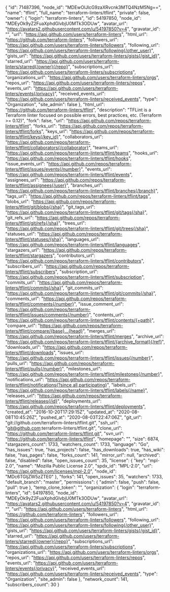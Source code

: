 {
"id": 71487396,
"node_id": "MDEwOlJlcG9zaXRvcnk3MTQ4NzM5Ng==",
"name": "tflint",
"full_name": "terraform-linters/tflint",
"private": false,
"owner": {
"login": "terraform-linters",
"id": 54197850,
"node_id": "MDEyOk9yZ2FuaXphdGlvbjU0MTk3ODUw",
"avatar_url": "https://avatars2.githubusercontent.com/u/54197850?v=4",
"gravatar_id": "",
"url": "https://api.github.com/users/terraform-linters",
"html_url": "https://github.com/terraform-linters",
"followers_url": "https://api.github.com/users/terraform-linters/followers",
"following_url": "https://api.github.com/users/terraform-linters/following{/other_user}",
"gists_url": "https://api.github.com/users/terraform-linters/gists{/gist_id}",
"starred_url": "https://api.github.com/users/terraform-linters/starred{/owner}{/repo}",
"subscriptions_url": "https://api.github.com/users/terraform-linters/subscriptions",
"organizations_url": "https://api.github.com/users/terraform-linters/orgs",
"repos_url": "https://api.github.com/users/terraform-linters/repos",
"events_url": "https://api.github.com/users/terraform-linters/events{/privacy}",
"received_events_url": "https://api.github.com/users/terraform-linters/received_events",
"type": "Organization",
"site_admin": false
},
"html_url": "https://github.com/terraform-linters/tflint",
"description": "TFLint is a Terraform linter focused on possible errors, best practices, etc. (Terraform >= 0.12)",
"fork": false,
"url": "https://api.github.com/repos/terraform-linters/tflint",
"forks_url": "https://api.github.com/repos/terraform-linters/tflint/forks",
"keys_url": "https://api.github.com/repos/terraform-linters/tflint/keys{/key_id}",
"collaborators_url": "https://api.github.com/repos/terraform-linters/tflint/collaborators{/collaborator}",
"teams_url": "https://api.github.com/repos/terraform-linters/tflint/teams",
"hooks_url": "https://api.github.com/repos/terraform-linters/tflint/hooks",
"issue_events_url": "https://api.github.com/repos/terraform-linters/tflint/issues/events{/number}",
"events_url": "https://api.github.com/repos/terraform-linters/tflint/events",
"assignees_url": "https://api.github.com/repos/terraform-linters/tflint/assignees{/user}",
"branches_url": "https://api.github.com/repos/terraform-linters/tflint/branches{/branch}",
"tags_url": "https://api.github.com/repos/terraform-linters/tflint/tags",
"blobs_url": "https://api.github.com/repos/terraform-linters/tflint/git/blobs{/sha}",
"git_tags_url": "https://api.github.com/repos/terraform-linters/tflint/git/tags{/sha}",
"git_refs_url": "https://api.github.com/repos/terraform-linters/tflint/git/refs{/sha}",
"trees_url": "https://api.github.com/repos/terraform-linters/tflint/git/trees{/sha}",
"statuses_url": "https://api.github.com/repos/terraform-linters/tflint/statuses/{sha}",
"languages_url": "https://api.github.com/repos/terraform-linters/tflint/languages",
"stargazers_url": "https://api.github.com/repos/terraform-linters/tflint/stargazers",
"contributors_url": "https://api.github.com/repos/terraform-linters/tflint/contributors",
"subscribers_url": "https://api.github.com/repos/terraform-linters/tflint/subscribers",
"subscription_url": "https://api.github.com/repos/terraform-linters/tflint/subscription",
"commits_url": "https://api.github.com/repos/terraform-linters/tflint/commits{/sha}",
"git_commits_url": "https://api.github.com/repos/terraform-linters/tflint/git/commits{/sha}",
"comments_url": "https://api.github.com/repos/terraform-linters/tflint/comments{/number}",
"issue_comment_url": "https://api.github.com/repos/terraform-linters/tflint/issues/comments{/number}",
"contents_url": "https://api.github.com/repos/terraform-linters/tflint/contents/{+path}",
"compare_url": "https://api.github.com/repos/terraform-linters/tflint/compare/{base}...{head}",
"merges_url": "https://api.github.com/repos/terraform-linters/tflint/merges",
"archive_url": "https://api.github.com/repos/terraform-linters/tflint/{archive_format}{/ref}",
"downloads_url": "https://api.github.com/repos/terraform-linters/tflint/downloads",
"issues_url": "https://api.github.com/repos/terraform-linters/tflint/issues{/number}",
"pulls_url": "https://api.github.com/repos/terraform-linters/tflint/pulls{/number}",
"milestones_url": "https://api.github.com/repos/terraform-linters/tflint/milestones{/number}",
"notifications_url": "https://api.github.com/repos/terraform-linters/tflint/notifications{?since,all,participating}",
"labels_url": "https://api.github.com/repos/terraform-linters/tflint/labels{/name}",
"releases_url": "https://api.github.com/repos/terraform-linters/tflint/releases{/id}",
"deployments_url": "https://api.github.com/repos/terraform-linters/tflint/deployments",
"created_at": "2016-10-20T17:29:15Z",
"updated_at": "2020-08-08T10:45:26Z",
"pushed_at": "2020-08-03T22:47:06Z",
"git_url": "git://github.com/terraform-linters/tflint.git",
"ssh_url": "git@github.com:terraform-linters/tflint.git",
"clone_url": "https://github.com/terraform-linters/tflint.git",
"svn_url": "https://github.com/terraform-linters/tflint",
"homepage": "",
"size": 6874,
"stargazers_count": 1733,
"watchers_count": 1733,
"language": "Go",
"has_issues": true,
"has_projects": false,
"has_downloads": true,
"has_wiki": false,
"has_pages": false,
"forks_count": 141,
"mirror_url": null,
"archived": false,
"disabled": false,
"open_issues_count": 35,
"license": {
"key": "mpl-2.0",
"name": "Mozilla Public License 2.0",
"spdx_id": "MPL-2.0",
"url": "https://api.github.com/licenses/mpl-2.0",
"node_id": "MDc6TGljZW5zZTE0"
},
"forks": 141,
"open_issues": 35,
"watchers": 1733,
"default_branch": "master",
"permissions": {
"admin": false,
"push": false,
"pull": true
},
"temp_clone_token": "",
"organization": {
"login": "terraform-linters",
"id": 54197850,
"node_id": "MDEyOk9yZ2FuaXphdGlvbjU0MTk3ODUw",
"avatar_url": "https://avatars2.githubusercontent.com/u/54197850?v=4",
"gravatar_id": "",
"url": "https://api.github.com/users/terraform-linters",
"html_url": "https://github.com/terraform-linters",
"followers_url": "https://api.github.com/users/terraform-linters/followers",
"following_url": "https://api.github.com/users/terraform-linters/following{/other_user}",
"gists_url": "https://api.github.com/users/terraform-linters/gists{/gist_id}",
"starred_url": "https://api.github.com/users/terraform-linters/starred{/owner}{/repo}",
"subscriptions_url": "https://api.github.com/users/terraform-linters/subscriptions",
"organizations_url": "https://api.github.com/users/terraform-linters/orgs",
"repos_url": "https://api.github.com/users/terraform-linters/repos",
"events_url": "https://api.github.com/users/terraform-linters/events{/privacy}",
"received_events_url": "https://api.github.com/users/terraform-linters/received_events",
"type": "Organization",
"site_admin": false
},
"network_count": 141,
"subscribers_count": 30
}
